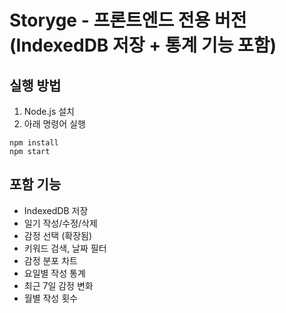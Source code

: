 # Storyge - 프론트엔드 전용 버전 (IndexedDB 저장 + 통계 기능 포함)

## 실행 방법
1. Node.js 설치
2. 아래 명령어 실행
```
npm install
npm start
```

## 포함 기능
- IndexedDB 저장
- 일기 작성/수정/삭제
- 감정 선택 (확장됨)
- 키워드 검색, 날짜 필터
- 감정 분포 차트
- 요일별 작성 통계
- 최근 7일 감정 변화
- 월별 작성 횟수